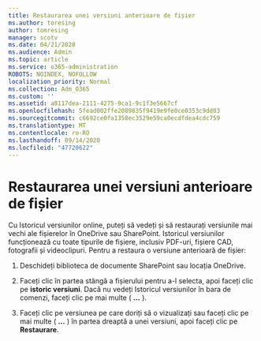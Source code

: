 ```yaml
---
title: Restaurarea unei versiuni anterioare de fișier
ms.author: toresing
author: tomresing
manager: scotv
ms.date: 04/21/2020
ms.audience: Admin
ms.topic: article
ms.service: o365-administration
ROBOTS: NOINDEX, NOFOLLOW
localization_priority: Normal
ms.collection: Adm_O365
ms.custom: ''
ms.assetid: a8117dea-2111-4275-9ca1-9c1f3e5667cf
ms.openlocfilehash: 5fead002ffe2089835f9419e9fe0ce0353c9dd03
ms.sourcegitcommit: c6692ce0fa1358ec3529e59ca0ecdfdea4cdc759
ms.translationtype: MT
ms.contentlocale: ro-RO
ms.lasthandoff: 09/14/2020
ms.locfileid: "47720622"
---
```

# <a name="restore-a-previous-file-version"></a>Restaurarea unei versiuni anterioare de fișier

Cu Istoricul versiunilor online, puteți să vedeți și să restaurați versiunile mai vechi ale fișierelor în OneDrive sau SharePoint. Istoricul versiunilor funcționează cu toate tipurile de fișiere, inclusiv PDF-uri, fișiere CAD, fotografii și videoclipuri. Pentru a restaura o versiune anterioară de fișier:
  
1. Deschideți biblioteca de documente SharePoint sau locația OneDrive.
    
2. Faceți clic în partea stângă a fișierului pentru a-l selecta, apoi faceți clic pe **istoric versiuni**. Dacă nu vedeți Istoricul versiunilor în bara de comenzi, faceți clic pe mai multe ( **...** ). 
    
3. Faceți clic pe versiunea pe care doriți să o vizualizați sau faceți clic pe mai multe ( **...** ) în partea dreaptă a unei versiuni, apoi faceți clic pe **Restaurare**.
    

